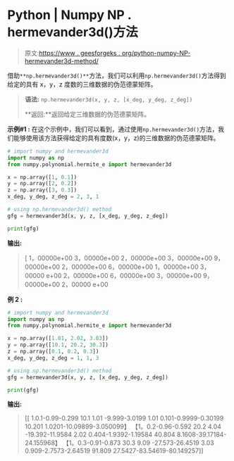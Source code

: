 # Python | Numpy NP . hermevander3d()方法

> 原文:[https://www . geesforgeks . org/python-numpy-NP-hermevander3d-method/](https://www.geeksforgeeks.org/python-numpy-np-hermevander3d-method/)

借助`**np.hermevander3d()**`方法，我们可以利用`np.hermevander3d()`方法得到给定的具有 x，y，z 度数的三维数据的伪范德蒙矩阵。

> **语法:** `np.hermevander3d(x, y, z, [x_deg, y_deg, z_deg])`
> 
> **返回:**返回给定三维数据的伪范德蒙矩阵。

**示例#1 :**
在这个示例中，我们可以看到，通过使用`np.hermevander3d()`方法，我们能够使用该方法获得给定的具有度数(x，y，z)的三维数据的伪范德蒙矩阵。

```py
# import numpy and hermevander3d
import numpy as np
from numpy.polynomial.hermite_e import hermevander3d

x = np.array([1, 0.1])
y = np.array([2, 0.2])
z = np.array([3, 0.3])
x_deg, y_deg, z_deg = 2, 3, 1

# using np.hermevander3d() method
gfg = hermevander3d(x, y, z, [x_deg, y_deg, z_deg])

print(gfg)
```

**输出:**

> [ 1，00000e+00 3，00000e+00 2，00000e+00 3，00000e+00
> 9，00000e+00 2，00000e+00 6，00000e+00 1，00000e+00 3，00000 e+00
> 2，00000e+00 6，00000e+00 3，00000e+00 9，00000e+00 2，00000 e+00

**例 2 :**

```py
# import numpy and hermevander3d
import numpy as np
from numpy.polynomial.hermite_e import hermevander3d

x = np.array([1.01, 2.02, 3.03])
y = np.array([10.1, 20.2, 30.3])
z = np.array([0.1, 0.2, 0.3])
x_deg, y_deg, z_deg = 1, 1, 3

# using np.hermevander3d() method
gfg = hermevander3d(x, y, z, [x_deg, y_deg, z_deg])

print(gfg)
```

**输出:**

> [[ 1.0.1-0.99-0.299 10.1 1.01
> -9.999-3.0199 1.01 0.101-0.9999-0.30199
> 10.201 1.0201-10.09899-3.050099】
> 【1。0.2-0.96-0.592 20.2 4.04
> -19.392-11.9584 2.02 0.404-1.9392-1.19584
> 40.804 8.1608-39.17184-24.155968】
> 【1。0.3-0.91-0.873 30.3 9.09
> -27.573-26.4519 3.03 0.909-2.7573-2.64519
> 91.809 27.5427-83.54619-80.149257]]